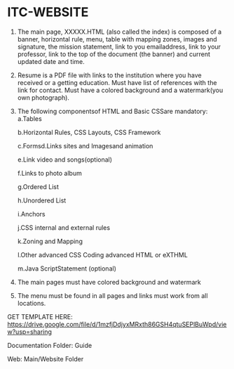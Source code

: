 # ITC-WEBSITE

1. The main page, XXXXX.HTML (also called the index) is composed of a banner, horizontal rule, menu, table with mapping zones, images and signature, the mission statement, link to you emailaddress, link to your professor, link to the top of the document (the banner) and current updated date and time.
2. Resume is a PDF file with links to the institution where you have received or a getting education. Must have list of references with the link for contact. Must have a colored background and a watermark(you own photograph).
3. The following componentsof HTML and Basic CSSare mandatory:
      a.Tables
      
      b.Horizontal Rules, CSS Layouts, CSS Framework
      
      c.Formsd.Links sites and Imagesand animation
      
      e.Link video and songs(optional)
      
      f.Links to photo album
      
      g.Ordered List
      
      h.Unordered List
      
      i.Anchors
      
      j.CSS internal and external rules
      
      k.Zoning and Mapping
      
      l.Other advanced CSS Coding advanced HTML or eXTHML
      
      m.Java ScriptStatement (optional)
      
4. The main pages must have colored background and watermark
5. The menu must be found in all pages and links must work from all locations.

GET TEMPLATE HERE: https://drive.google.com/file/d/1mzfjDdjyxMRxth86GSH4qtuSEPlBuWpd/view?usp=sharing

Documentation Folder: Guide 

Web: Main/Website Folder
